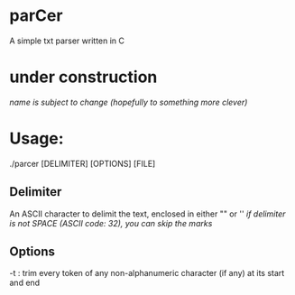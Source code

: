 # parCer
A simple txt parser written in C

# under construction
*name is subject to change (hopefully to something more clever)*

# Usage:
./parcer [DELIMITER] [OPTIONS] [FILE]

## Delimiter
An ASCII character to delimit the text, enclosed in either "" or ''
_if delimiter is not SPACE (ASCII code: 32), you can skip the marks_

## Options
-t : trim every token of any non-alphanumeric character (if any) at its start and end
